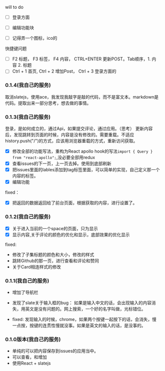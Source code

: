 will to do

- [ ] 登录方面
- [ ] 编辑功能块

- [ ] 记得弄一个图标，ico的

快捷键问题

- [ ] F2 标题， F3 标签， F4 内容， CTRL+ENTER 更新POST。Tab顺序，1. 内容 2. 标题
- [ ] Ctrl + 1 首页, Ctrl + 2 增加Post， Ctrl + 3 登录方面的 

### 0.1.4(我自己的服务)
取消slatejs，使用ace，我发现我敲字是敲的代码，而不是富文本。markdown是代码。提取出来一部分思考，想去做的事情。

### 0.1.3(我自己的服务)
登录，是如何成立的，通过Api，如果提交评论，通过应用。（思考）
更新内容后，发现跳转到页面的时候，内容是没有修改的。需要重载。不适应history.push("/")的方式，应该用浏览器重载的方式，重新访问获取。

- [x] 修改全部的功能写法，重构为React apollo hook的写法`import { Query } from "react-apollo";`,没必要全部用redux
- [x] 查看issues的下一页，上一页去掉。使用到底部刷新
- [x] 把issues里面的lables添加到tag标签里面，可以简单的实现，自己定义那一个内容的标签。
- [x] 编辑功能

fixed：  
- [x] 把返回的数据返回给了前台页面，根据获取的内容，进行设置了。
### 0.1.2(我自己的服务)
- [x] 关于进入当前的一个space的页面，只为显示
- [x] 显示内容,关于评论的颜色的优化和显示，底部效果的优化显示

fixed:
- 修改了子集标题的颜色和大小，修改的样式
- 跳转Github的那一页，进行查看和评论和赞同
- 关于Card相连样式的修改
### 0.1.1(我自己的服务)
- 增加了导航栏
- 发现了slate关于输入框的bug： 如果是输入中文的话，会出现输入的内容消失，用英文是没有问题的。网上搜索，一个好的名字叫做，光标错位。

- fixed: 发现输入的时候，chrome，如果两个按键一起按下的话，会消失，慢一点按，按键的连贯性慢就没事。如果是英文的输入的话，是没事的。

### 0.1.0版本(我自己的服务)

- 单纯的可以把内容保存到issues的应用当中。
- 可以查看，和增加
- 使用React + slatejs